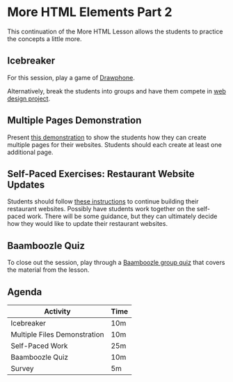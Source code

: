 # More HTML Elements Part 2
This continuation of the More HTML Lesson allows the students to practice the concepts a little more.

## Icebreaker
For this session, play a game of [Drawphone](../Icebreakers/DrawphoneIcebreaker.md).

Alternatively, break the students into groups and have them compete in [web design project](./WebDesignRequirements/).

## Multiple Pages Demonstration
Present [this demonstration](MultiplePagesDemo.md) to show the students how they can create multiple pages for their websites. Students should each create at least one additional page.

## Self-Paced Exercises: Restaurant Website Updates
Students should follow [these instructions](RestaurantSelfPacedExercises.md) to continue building their restaurant websites. Possibly have students work together on the self-paced work. There will be some guidance, but they can ultimately decide how they would like to update their restaurant websites.

## Baamboozle Quiz
To close out the session, play through a [Baamboozle group quiz](https://www.baamboozle.com/game/614321) that covers the material from the lesson.

## Agenda

| Activity | Time |
|-|-|
| Icebreaker | 10m |
| Multiple Files Demonstration | 10m |
| Self-Paced Work | 25m |
| Baamboozle Quiz | 10m |
| Survey | 5m |
